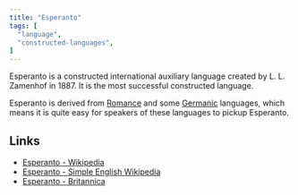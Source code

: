 ```yaml
---
title: "Esperanto"
tags: [
  "language",
  "constructed-languages",
]
---
```


Esperanto is a constructed international auxiliary language created by L. L. Zamenhof in 1887. It is the most successful constructed language. 

Esperanto is derived from [Romance](/language/languages/natural/romantic/) and some [Germanic](/language/languages/natural/germanic/) languages, which means it is quite easy for speakers of these languages to pickup Esperanto.

<!--Add stuff about study where people knew French when learning Esperanto first-->

## Links

- [Esperanto - Wikipedia](https://en.wikipedia.org/wiki/Esperanto)
- [Esperanto - Simple English Wikipedia](https://simple.wikipedia.org/wiki/Esperanto)
- [Esperanto - Britannica](https://www.britannica.com/topic/Esperanto)
